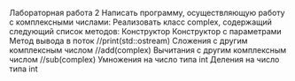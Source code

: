 Лабораторная работа 2
Написать программу, осуществляющую работу с комплексными числами:
Реализовать класс complex, содержащий следующий список методов: 
 Конструктор
 Конструктор с параметрами
 Метод вывода в поток //print(std::ostream)
 Сложения с другим комплексным числом //add(complex)
 Вычитания с другим комплексным числом //sub(complex)
 Умножения на число типа int
 Деления на число типа int
